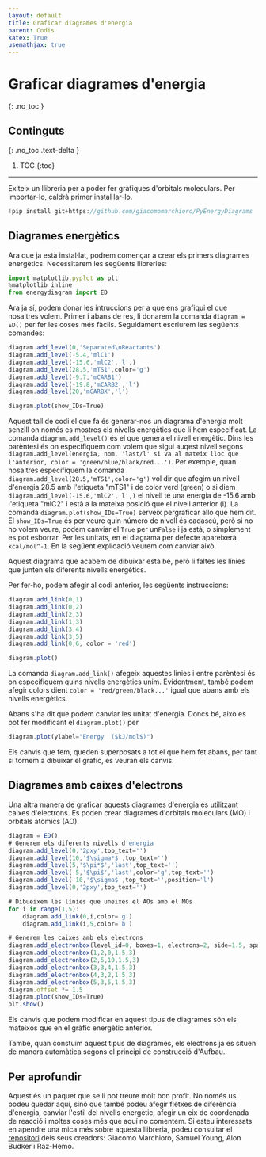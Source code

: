 ```yaml
---
layout: default
title: Graficar diagrames d'energia
parent: Codis
katex: True
usemathjax: true
---
```


# **Graficar diagrames d'energia**
{: .no_toc }

## Continguts
{: .no_toc .text-delta }

1. TOC
{:toc}

---

Exiteix un llibreria per a poder fer gràfiques d'orbitals moleculars.
Per importar-lo, caldrà primer instal·lar-lo.

```js
!pip install git+https://github.com/giacomomarchioro/PyEnergyDiagrams
```
## **Diagrames energètics**

Ara que ja està instal·lat, podrem començar a crear els primers diagrames energètics. Necessitarem les següents llibreries:

```js
import matplotlib.pyplot as plt
%matplotlib inline
from energydiagram import ED
```

Ara ja sí, podem donar les intruccions per a que ens grafiqui el que nosaltres volem. Primer i abans de res, li donarem la comanda `diagram = ED()` per fer les coses més fàcils. Seguidament escriurem les següents comandes:

```js
diagram.add_level(0,'Separated\nReactants')
diagram.add_level(-5.4,'mlC1')
diagram.add_level(-15.6,'mlC2','l',)
diagram.add_level(28.5,'mTS1',color='g')
diagram.add_level(-9.7,'mCARB1')
diagram.add_level(-19.8,'mCARB2','l')
diagram.add_level(20,'mCARBX','l')

diagram.plot(show_IDs=True)
```

Aquest tall de codi el que fa és generar-nos un diagrama d'energia molt senzill on només es mostres els nivells energètics que li hem especificat. La comanda `diagram.add_level()` és el que genera el nivell energètic. Dins les parèntesi és on especifiquem com volem que sigui auqest nivell segons `diagram.add_level(energia, nom, 'last/l' si va al mateix lloc que l'anterior, color = 'green/blue/black/red...')`. Per exemple, quan nosaltres especifiquem la comanda `diagram.add_level(28.5,'mTS1',color='g')` vol dir que afegim un nivell d'energia 28.5 amb l'etiqueta "mTS1" i de color verd (green) o si diem `diagram.add_level(-15.6,'mlC2','l',)` el nivell té una energia de -15.6 amb l'etiqueta "mlC2" i està a la mateixa posició que el nivell anterior (l).
La comanda `diagram.plot(show_IDs=True)` serveix pergraficar allò que hem dit. El `show_IDs=True` és per veure quin número de nivell és cadascú, però si no ho volem veure, podem canviar el `True` per un`False` i ja està, o simplement es pot esborrar. Per les unitats, en el diagrama per defecte apareixerà `kcal/mol^-1`. En la següent explicació veurem com canviar això.

Aquest diagrama que acabem de dibuixar està bé, però li faltes les línies que junten els diferents nivells energètics.

Per fer-ho, podem afegir al codi anterior, les següents instruccions:

```js
diagram.add_link(0,1)
diagram.add_link(0,2)
diagram.add_link(2,3)
diagram.add_link(1,3)
diagram.add_link(3,4)
diagram.add_link(3,5)
diagram.add_link(0,6, color = 'red')

diagram.plot()
```

La comanda `diagram.add_link()` afegeix aquestes línies i entre parèntesi és on especifiquem quins nivells energètics unim. Evidentment, també podem afegir colors dient `color = 'red/green/black...'` igual que abans amb els nivells energètics.

Abans s'ha dit que podem canviar les unitat d'energia. Doncs bé, això es pot fer modificant el `diagram.plot()` per

```js
diagram.plot(ylabel="Energy  ($kJ/mol$)")
```

Els canvis que fem, queden superposats a tot el que hem fet abans, per tant si tornem a dibuixar el grafic, es veuran els canvis.

## **Diagrames amb caixes d'electrons**

Una altra manera de graficar aquests diagrames d'energia és utilitzant caixes d'electrons. Es poden crear diagrames d'orbitals moleculars (MO) i orbitals atòmics (AO).

```js
diagram = ED()
# Generem els diferents nivells d'energia
diagram.add_level(0,'2pxy',top_text='')
diagram.add_level(10,'$\sigma*$',top_text='')
diagram.add_level(5,'$\pi*$','last',top_text='')
diagram.add_level(-5,'$\pi$','last',color='g',top_text='')
diagram.add_level(-10,'$\sigma$',top_text='',position='l')
diagram.add_level(0,'2pxy',top_text='')

# Dibueixem les línies que uneixes el AOs amb el MOs
for i in range(1,5):
    diagram.add_link(0,i,color='g')
    diagram.add_link(i,5,color='b')

# Generem les caixes amb els electrons
diagram.add_electronbox(level_id=0, boxes=1, electrons=2, side=1.5, spacing_f=2.5)
diagram.add_electronbox(1,2,0,1.5,3)
diagram.add_electronbox(2,5,10,1.5,3)
diagram.add_electronbox(3,3,4,1.5,3)
diagram.add_electronbox(4,3,2,1.5,3)
diagram.add_electronbox(5,3,5,1.5,3)
diagram.offset *= 1.5
diagram.plot(show_IDs=True)
plt.show()
```

Els canvis que podem modificar en aquest tipus de diagrames són els mateixos que en el gràfic energètic anterior.

També, quan constuim aquest tipus de diagrames, els electrons ja es situen de manera automàtica segons el principi de construcció d'Aufbau.


## Per aprofundir
Aquest és un paquet que se li pot treure molt bon profit. No només us podeu quedar aquí, sinó que també podeu afegir fletxes de diferència d'energia, canviar l'estil del nivells energètic, afegir un eix de coordenada de reacció i moltes coses més que aquí no comentem. Si esteu interessats en apendre una mica més sobre aquesta llibreria, podeu consultar el [repositori](https://github.com/giacomomarchioro/PyEnergyDiagrams) dels seus creadors: Giacomo Marchioro, Samuel Young, Alon Budker i Raz-Hemo.
